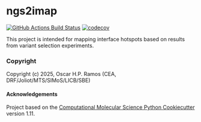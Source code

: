 ngs2imap
==============================
[//]: # (Badges)
[![GitHub Actions Build Status](https://github.com/REPLACE_WITH_OWNER_ACCOUNT/ngs2imap/workflows/CI/badge.svg)](https://github.com/REPLACE_WITH_OWNER_ACCOUNT/ngs2imap/actions?query=workflow%3ACI)
[![codecov](https://codecov.io/gh/REPLACE_WITH_OWNER_ACCOUNT/ngs2imap/branch/main/graph/badge.svg)](https://codecov.io/gh/REPLACE_WITH_OWNER_ACCOUNT/ngs2imap/branch/main)


This project is intended for mapping interface hotspots based on results from variant selection experiments.

### Copyright

Copyright (c) 2025, Oscar H.P. Ramos (CEA, DRF/Joliot/MTS/SIMoS/LICB/SBE)


#### Acknowledgements
 
Project based on the 
[Computational Molecular Science Python Cookiecutter](https://github.com/molssi/cookiecutter-cms) version 1.11.
